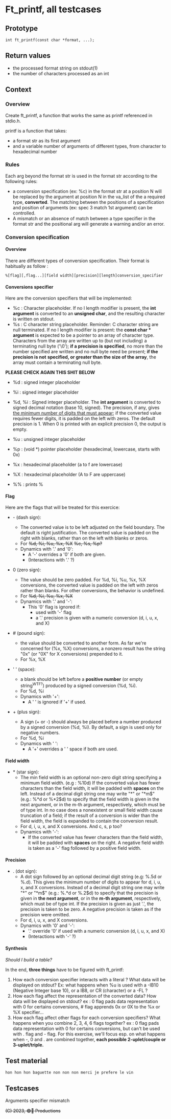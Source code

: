 # Ft_printf, all testcases

## Prototype

	int	ft_printf(const char *format, ...);

## Return values

* the processed format string on stdout(1)
* the number of characters processed as an int 

## Context

### Overview

Create ft_printf, a function that works the same as printf referenced in 
stdio.h.

printf is a function that takes:

* a format str as its first argument
* and a variable number of arguments of different types, from character 
to hexadecimal number

### Rules

Each arg beyond the format str is used in the format str according to the 
following rules:

* a conversion specification (ex: %c) in the format str at a position N will 
be replaced by the argument at position N in the va_list of the a required type,
**converted**. The matching between the positions of a specification and 
position of arguments (ex: spec 3 match 1st argument) can be controlled.
* A mismatch or an absence of match between a type specifier in
the format str and the positional arg will generate a warning and/or an error.

### Conversion specification

#### Overview

There are different types of conversion specification. Their format is
habitually as follow : 
	
`%[flag][,flag...][field width][precision][length]conversion_specifier`

#### Conversions specifier

Here are the conversion specifiers that will be implemented:

* %c : Character placeholder. If no l length modifier is present, the
**int argument** is converted to an **unsigned char**, and the resulting 
character is written on stdout.
* %s : C character string placeholder. Reminder: C character string are null
terminated. If no l length modifier is present: the **const char * argument** is 
expected to be a pointer to an array of character type. Characters from the 
array are written up to (but not including) a terminating null byte ('\0'); 
**if a precision is specified**, no more than the number specified
are written and no null byte need be present; **if the precision is not** 
**specified, or greater than the size of the array**, the array must contain a
terminating null byte.

**PLEASE CHECK AGAIN THIS SHIT BELOW**

* %d : signed integer placeholder
* %i : signed integer placeholder
* %d, %i : Signed integer placeholder. The **int argument** is converted to
signed decimal notation (base 10, signed). The precision, if any, gives <u>the
minimum number of digits that must appear</u>; if the converted value requires 
fewer digits, it is padded on the left with zeros. The default precision is 1.
When 0 is printed with an explicit precision 0, the output is empty.


* %u : unsigned integer placeholder

* %p : (void *) pointer placeholder (hexadecimal, lowercase, starts with 0x)
* %x : hexadecimal placeholder (a to f are lowercase)
* %X : hexadecimal placeholder (A to F are uppercase)

* %% : prints %

#### Flag

Here are the flags that will be treated for this exercice:

* \- (dash sign):
	* The converted value is to be left adjusted on the field boundary. 
	The default is right justification. The converted value is padded on the 
	right with blanks, rather than on the left with blanks or zeros.
	* For ~~%d, %i, %u, %x, %X~~ ~~%c, %s, %p?~~
	* Dynamics with '.' and '0':
		* A '-' overrides a '0' if both are given. 
		* (Interactions with '.' ?)
	
* 0 (zero sign):
	* The value should be zero padded. For %d, %i, %u, %x, %X 
	conversions, the converted value is padded on the left with zeros rather 
	than blanks. For other conversions, the behavior is undefined. 
	* For ~~%d, %i, %u, %x, %X~~
	* Dynamics with '.' and '-':
		* This '0' flag is ignored if:
			* used with '-' flag
			* a '.' precision is given with a numeric conversion (d, i, u, x, 
			and X)

* \# (pound sign): 
	* the value should be converted to another form. As far we're concerned for 
	(%x, %X) conversions, a nonzero result has the string "0x" (or "0X" for X 
	conversions) prepended to it.
	* For %x, %X

* ' ' (space):
	* a blank should be left before a **positive number** (or empty 
	string<sup>WTF?</sup>) produced by a signed conversion (%d, %i).
	* For %d, %i
	* Dynamics with '+':
		* A ' ' is ignored if '+' if used.

* \+ (plus sign):
	* A sign (+ or -) should always be placed before a number produced by a 
	signed conversion (%d, %i). By default, a sign is used only for negative 
	numbers. 
	* For %d, %i
	* Dynamics with ' ':
		* A '+' overrides a ' ' space if both are used.

#### Field width

* \* (star sign):
	* The min field width is an optional non-zero digit string specifying
	a minimum field width. (e.g : %10d) If the converted value has fewer 
	characters than the field width, it will be padded with **spaces** on the 
	left. Instead of a decimal digit string one may write "*" or "*m$" (e.g.: 
	%*d or %*2$d) to specify that the field width is given in the next argument,
	or in the m-th argument, respectively, which must be of type int.
	In no case does a nonexistent or small field width cause truncation of a 
	field; if the result of a conversion is wider than the field width, the 
	field is expanded to contain the conversion result.
	* For d, i, u, x, and X conversions. And c, s, p too?
	* Dynamics with '-':
		* If the converted value has fewer characters than the field width,
		it will be padded with **spaces** on the right. A negative field width
		is taken as a '-' flag followed by a positive field width.

#### Precision

* . (dot sign):
	* A dot sign followed by an optional decimal digit string 
	(e.g: %.5d or %.d). This gives the minimum number of digits to appear 
	for d, i, u, x, and X conversions. Instead of a decimal digit string one 
	may write "*"
	or "*m$" (e.g.: %.*d or %.2$d) to specify that the precision is given 
	in **the next argument**, or in the **m-th argument**, respectively, which
	must be of type int. If the precision is given as just '.', the precision 
	is taken to be zero. A negative precision is taken as if the precision were 
	omitted.
	* For d, i, u, x, and X conversions.
	* Dynamics with '0' and '-':
		* '.' override '0' if used with a numeric conversion (d, i, u, x, and X)
		* (Interactions with '-' ?)

#### Synthesis

*Should I build a table?*

In the end, **three things** have to be figured with ft_printf:
1. How each conversion specifier interacts with a literal ? What data will be
displayed on stdout? Ex: what happens when %u is used with a -IB10 
(Negative Integer base 10), or a IB8, or CR (character) or a -FL ?
2. How each flag affect the representation of the converted data? How data 
will be displayed on stdout? ex : 0 flag pads data representation with 0 for
certains conversions, # flag apprends 0x or 0X to the %x or %X specifier... 
3. How each flag affect other flags for each conversion specifiers?
What happens when you combine 2, 3, 4, 6 flags together?
ex : 0 flag pads data representation with  0 for certains conversions, but 
can't be used with . flag and - flag. For this exercise, we'll focus esp. on 
what happens when -, 0 and . are combined together,
**each possible 2-uplet/couple or 3-uplet/triple.**

## Test material
	hon hon hon baguette non non non merci je prefere le vin

## Testcases

Arguments specifier mismatch

~~(C) 2023, 🟢🔴 Productions~~